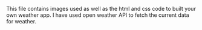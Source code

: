 This file contains images used as well as the html and css code to built your own weather app.
I have used open weather API to fetch the current data for weather.
